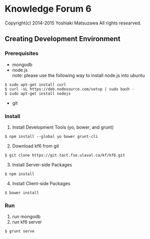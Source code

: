 Knowledge Forum 6
======================

Copyright(c) 2014-2015 Yoshiaki Matsuzawa All rights researved.

Creating Development Environment
--------------------------------

### Prerequisites ###

* mongodb
* node.js  
note: please use the following way to install node.js into ubuntu
```shell
$ sudo apt-get install curl
$ curl -sL https://deb.nodesource.com/setup | sudo bash -  
$ sudo apt-get install nodejs  
```
* git

### Install ###

1. Install Development Tools (yo, bower, and grunt)
```shell
$ npm install --global yo bower grunt-cli
```

2. Download kf6 from git  
```shell
$ git clone https://git.tact.fse.ulaval.ca/kf/kf6.git
```

3. Install Server-side Packages  
```shell
$ npm install
```

4. Install Client-side Packages  
```shell
$ bower install
```

### Run ###

1. run mongodb  
2. run kf6 server
```shell
$ grunt serve
```

